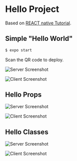 # Hello Project
Based on [REACT native Tutorial](https://reactnative.dev/docs/tutorial).

## Simple "Hello World"
```bash
$ expo start
```

Scan the QR code to deploy.

![Server Screenshot](screenshots/shw_0.png)

![Client Screenshot](screenshots/shw_1.jpeg)


## Hello Props
![Server Screenshot](screenshots/hp_0.png)

![Client Screenshot](screenshots/hp_1.jpeg)


## Hello Classes
![Server Screenshot](screenshots/hc_0.png)

![Client Screenshot](screenshots/hc_1.jpeg)